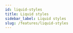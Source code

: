```yaml
---
id: liquid-styles
title: Liquid styles
sidebar_label: Liquid styles
slug: /features/liquid-styles
---
```

